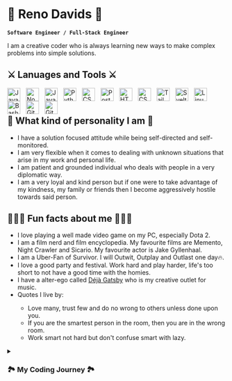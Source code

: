 # 🐲 Reno Davids 🐲

**`Software Engineer / Full-Stack Engineer`**

I am a creative coder who is always learning new ways to make complex problems into simple solutions. 

<h2>⚔️ Lanuages and Tools ⚔️</h2>
<img align="left" alt="Javascript" width="30px" style="padding-right:10px;" src="https://cdn.jsdelivr.net/gh/devicons/devicon/icons/javascript/javascript-original.svg" />
<img align="left" alt="NodeJS" width="30px" style="padding-right:10px;" src="https://cdn.jsdelivr.net/gh/devicons/devicon/icons/nodejs/nodejs-original.svg" />
<img align="left" alt="Java" width="30px" style="padding-right:10px;" src="https://cdn.jsdelivr.net/gh/devicons/devicon/icons/java/java-original.svg"/>
<img align="left" alt="Python" width="30px" style="padding-right:10px;" src="https://cdn.jsdelivr.net/gh/devicons/devicon/icons/python/python-plain.svg" />
<img align="left" alt="CSharp" width="30px" style="padding-right:10px;" src="https://cdn.jsdelivr.net/gh/devicons/devicon/icons/csharp/csharp-original.svg" />
<img align="left" alt="Postgresql" width="30px" style="padding-right:10px;" src="https://cdn.jsdelivr.net/gh/devicons/devicon/icons/postgresql/postgresql-original.svg" />
<img align="left" alt="HTML" width="30px" style="padding-right:10px;" src="https://cdn.jsdelivr.net/gh/devicons/devicon/icons/html5/html5-plain.svg" />
<img align="left" alt="CSS" width="30px" style="padding-right:10px;" src="https://cdn.jsdelivr.net/gh/devicons/devicon/icons/css3/css3-plain.svg" />
<img align="left" alt="Tailwindcss" width="30px" style="padding-right:10px;" src="https://cdn.jsdelivr.net/gh/devicons/devicon/icons/tailwindcss/tailwindcss-plain.svg" />
<img align="left" alt="Svelte" width="30px" style="padding-right:10px;" src="https://cdn.jsdelivr.net/gh/devicons/devicon/icons/svelte/svelte-original.svg" />
<img align="left" alt="Linux" width="30px" style="padding-right:10px;" src="https://cdn.jsdelivr.net/gh/devicons/devicon/icons/linux/linux-original.svg" />
<img align="left" alt="Bash" width="30px" style="padding-right:10px;" src="https://cdn.jsdelivr.net/gh/devicons/devicon/icons/bash/bash-original.svg" />
<img align="left" alt="Git" width="30px" style="padding-right:10px;" src="https://cdn.jsdelivr.net/gh/devicons/devicon/icons/git/git-original.svg" />
<img align="left" alt="GitHub" width="30px" style="padding-right:10px;" src="https://cdn.jsdelivr.net/gh/devicons/devicon/icons/github/github-original.svg" />
<br />
<br />

<h2>🌊 What kind of personality I am 🌊</h2>
<ul>
  <li>I have a solution focused attitude while being self-directed and self-monitored.</li>
  <li>I am very flexible when it comes to dealing with unknown situations that arise in my work and personal life.</li>
  <li>I am patient and grounded individual who deals with people in a very diplomatic way.</li>
  <li>I am a very loyal and kind person but if one were to take advantage of my kindness, my family or friends then I become aggressively hostile towards said person.</li>
</ul>

<h2>🧘🏻‍♂️ Fun facts about me 🧘🏻‍♂️</h2>
<ul>
  <li>I love playing a well made video game on my PC, especially Dota 2.</li>
  <li>I am a film nerd and film encyclopedia. My favourite films are Memento, Night Crawler and Sicario. My favourite actor is Jake Gyllenhaal.</li>
  <li>I am a Uber-Fan of Survivor. I will Outwit, Outplay and Outlast one day🔥.</li>
  <li>I love a good party and festival. Work hard and play harder, life's too short to not have a good time with the homies.</li>
  <li>I have a alter-ego called <a href="https://soundcloud.com/dejagatsby">Déjà Gatsby</a> who is my creative outlet for music.</li>
  <li>Quotes I live by:</li>
  <ul>
    <li>Love many, trust few and do no wrong to others unless done upon you.</li>
    <li>If you are the smartest person in the room, then you are in the wrong room.</li>
    <li>Work smart not hard but don't confuse smart with lazy.</li>
  </ul>
</ul>
</details>

<details>
  <summary><h3>🏞️ My Coding Journey 🏞️</h3></summary>
Born and raised in Johannesburg South Africa 🇿🇦 since 1997.  I have always been drawn to computers since I was a young age of 6 years old. Whether it would be playing Counter Strike Source with my cousins at their LAN parties or learning every corner of how Windows XP work, I would always find myself in front of a computer screen being entertained for hours. 

Soon enough at the age of 12 I was given my first ever computer for my birthday and officially became the family house IT geek to fix any issues related to the internet or with my family computer. 

In 2014, I started my first ever IT classes in my Grade 10 year in highschool and began to learn how to code with Java being my first language. In those first few classes I knew instantly that this is what I wanted to do with my future and began many hours of climbing that learning curve of coding, debugging and theory. 

Once I matriculated in 2016, I was accepted into the University of Johannesburg where I began my BSc Computer Science journey. In 2018 I moved to the University of Pretoria to complete my studies. 

In 2022 I took my official gap year and started freelancing my software skills to different people where I was shortly chosen by [RIC](http://ricgroup.net/) to work solo on the [BGO Tool](https://github.com/littlevegasdavids/RIC-BGO-Tool).

I then moved onto my first passion project [Shop Emporium](https://github.com/littlevegasdavids/Shop-Emporium) where I created an ecommerce shop from scratch for Emporium of Curosity.
</details>

